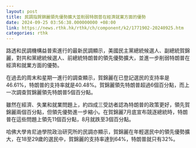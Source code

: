 ```yaml
---
layout: post
title: 民調指賀錦麗領先優勢擴大並削弱特朗普在經濟就業方面的優勢
date: 2024-09-25 03:56:38.000000000 +08:00
link: https://news.rthk.hk/rthk/ch/component/k2/1771902-20240925.htm
categories: rthk
---
```


路透和民調機構益普索進行的最新民調顯示，美國民主黨總統候選人、副總統賀錦麗，對共和黨總統候選人、前總統特朗普的領先優勢擴大，並進一步削弱特朗普在經濟和就業方面的優勢。

在過去的周末和星期一進行的調查顯示，賀錦麗在已登記選民的支持率是46.61%，特朗普的支持率就是40.48%。賀錦麗領先特朗普超過6個百分點，而上一次調查賀錦麗領先特朗普5個百分點。

雖然在經濟、失業和就業問題上，約四成三受訪者認為特朗普的政策更好，領先賀錦麗兩個百分點，但領先優勢進一步縮小。在賀錦麗7月底宣布競逐總統時，特朗普在這些問題上領先11個百分點，8月就跌至3個百分點。

哈佛大學肯尼迪學院政治研究所的民調亦顯示，賀錦麗在年輕選民中的領先優勢擴大，在18至29歲的選民中，賀錦麗的支持率達到64%，特朗普就只有32%。
